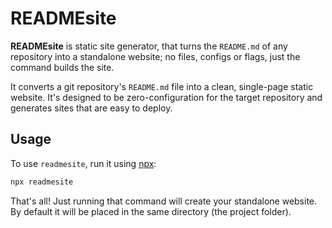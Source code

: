 # READMEsite

**READMEsite** is static site generator, that turns the `README.md` of any repository into a standalone website;
no files, configs or flags, just the command builds the site.

It converts a git repository's `README.md` file into a clean, single-page static website.
It's designed to be zero-configuration for the target repository and generates sites that are easy to deploy.


## Usage

To use `readmesite`, run it using [npx](https://docs.npmjs.com/cli/v8/commands/npx):

```bash
npx readmesite
```

That's all! Just running that command will create your standalone website.
By default it will be placed in the same directory (the project folder).